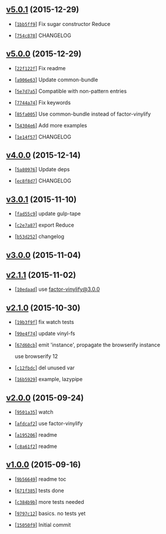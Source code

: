 <!-- 6e9567d 1451384959000 -->

## [v5.0.1](https://github.com/zoubin/reduce-js/commit/6e9567d) (2015-12-29)

* [[`1bb5ff9`](https://github.com/zoubin/reduce-js/commit/1bb5ff9)] Fix sugar constructor Reduce

* [[`754c878`](https://github.com/zoubin/reduce-js/commit/754c878)] CHANGELOG

## [v5.0.0](https://github.com/zoubin/reduce-js/commit/d0cd108) (2015-12-29)

* [[`22f122f`](https://github.com/zoubin/reduce-js/commit/22f122f)] Fix readme

* [[`a906e63`](https://github.com/zoubin/reduce-js/commit/a906e63)] Update common-bundle

* [[`5e7d7a5`](https://github.com/zoubin/reduce-js/commit/5e7d7a5)] Compatible with non-pattern entries

* [[`7744a74`](https://github.com/zoubin/reduce-js/commit/7744a74)] Fix keywords

* [[`85fa005`](https://github.com/zoubin/reduce-js/commit/85fa005)] Use common-bundle instead of factor-vinylify

* [[`54304e6`](https://github.com/zoubin/reduce-js/commit/54304e6)] Add more examples

* [[`1e14f57`](https://github.com/zoubin/reduce-js/commit/1e14f57)] CHANGELOG

## [v4.0.0](https://github.com/zoubin/reduce-js/commit/8595c40) (2015-12-14)

* [[`5a80976`](https://github.com/zoubin/reduce-js/commit/5a80976)] Update deps

* [[`ec8f8d7`](https://github.com/zoubin/reduce-js/commit/ec8f8d7)] CHANGELOG

## [v3.0.1](https://github.com/zoubin/reduce-js/commit/19f5240) (2015-11-10)

* [[`fad55c9`](https://github.com/zoubin/reduce-js/commit/fad55c9)] update gulp-tape

* [[`c2e7a87`](https://github.com/zoubin/reduce-js/commit/c2e7a87)] export Reduce

* [[`b53d252`](https://github.com/zoubin/reduce-js/commit/b53d252)] changelog

## [v3.0.0](https://github.com/zoubin/reduce-js/commit/a82437f) (2015-11-04)

## [v2.1.1](https://github.com/zoubin/reduce-js/commit/4258bdf) (2015-11-02)

* [[`10edaad`](https://github.com/zoubin/reduce-js/commit/10edaad)] use factor-vinylify@3.0.0

## [v2.1.0](https://github.com/zoubin/reduce-js/commit/429baae) (2015-10-30)

* [[`19b3f9f`](https://github.com/zoubin/reduce-js/commit/19b3f9f)] fix watch tests

* [[`99e4f74`](https://github.com/zoubin/reduce-js/commit/99e4f74)] update vinyl-fs

* [[`67d60cb`](https://github.com/zoubin/reduce-js/commit/67d60cb)] emit 'instance', propagate the browserify instance

    use browserify 12

* [[`c12fbdc`](https://github.com/zoubin/reduce-js/commit/c12fbdc)] del unused var

* [[`16b5929`](https://github.com/zoubin/reduce-js/commit/16b5929)] example, lazypipe

## [v2.0.0](https://github.com/zoubin/reduce-js/commit/d4bf4db) (2015-09-24)

* [[`9501a35`](https://github.com/zoubin/reduce-js/commit/9501a35)] watch

* [[`afdcaf2`](https://github.com/zoubin/reduce-js/commit/afdcaf2)] use factor-vinylify

* [[`a195206`](https://github.com/zoubin/reduce-js/commit/a195206)] readme

* [[`c8a61f2`](https://github.com/zoubin/reduce-js/commit/c8a61f2)] readme

## [v1.0.0](https://github.com/zoubin/reduce-js/commit/b560269) (2015-09-16)

* [[`9b56649`](https://github.com/zoubin/reduce-js/commit/9b56649)] readme toc

* [[`671f385`](https://github.com/zoubin/reduce-js/commit/671f385)] tests done

* [[`c384b9b`](https://github.com/zoubin/reduce-js/commit/c384b9b)] more tests needed

* [[`9797c12`](https://github.com/zoubin/reduce-js/commit/9797c12)] basics. no tests yet

* [[`15050f9`](https://github.com/zoubin/reduce-js/commit/15050f9)] Initial commit

